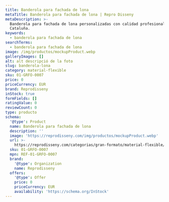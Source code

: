 ```yaml
---
title: Banderola para fachada de lona
metaTitle: Banderola para fachada de lona | Repro Disseny
metaDescription: >-
  Banderola para fachada de lona personalizadas con calidad profesional en
  Cataluña.
keywords:
  - banderola para fachada de lona
searchTerms:
  - banderola para fachada de lona
image: /img/productos/mockupProduct.webp
galleryImages: []
alt: alt descripció de la foto
slug: banderola-lona
category: material-flexible
sku: 01-GRFO-0007
price: 0
priceCurrency: EUR
brand: Reprodisseny
inStock: true
formFields: []
ratingValue: 0
reviewCount: 0
type: producto
schema:
  '@type': Product
  name: Banderola para fachada de lona
  description: ''
  image: 'https://reprodisseny.com/img/productos/mockupProduct.webp'
  url: >-
    https://reprodisseny.com/categorias/gran-formato/material-flexible/banderola-lona
  sku: 01-GRFO-0007
  mpn: REF-01-GRFO-0007
  brand:
    '@type': Organization
    name: Reprodisseny
  offers:
    '@type': Offer
    price: 0
    priceCurrency: EUR
    availability: 'https://schema.org/InStock'
---
```


